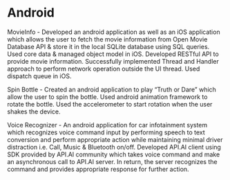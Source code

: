 # Android
MovieInfo -
Developed an android application as well as an iOS application which allows the user to fetch the movie information from Open Movie Database API & store it in the local SQLite database using SQL queries. Used core data & managed object model in iOS.
Developed RESTful API to provide movie information. Successfully implemented Thread and Handler approach to perform network operation outside the UI thread. Used dispatch queue in iOS.

Spin Bottle -
Created an android application to play “Truth or Dare” which allow the user to spin the bottle.
Used android animation framework to rotate the bottle. Used the accelerometer to start rotation when the user shakes the device.

Voice Recognizer -
An android application for car infotainment system which recognizes voice command input by performing speech to text conversion and perform appropriate action while maintaining minimal driver distraction i.e. Call, Music & Bluetooth on/off.
Developed API.AI client using SDK provided by API.AI community which takes voice command and make an asynchronous call to API.AI server. In return, the server recognizes the command and provides appropriate response for further action. 

